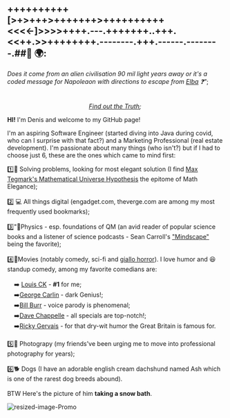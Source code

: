 ## ++++++++++[>+>+++>+++++++>++++++++++<<<<-]>>>>++++.---.+++++++..+++.<<++.>>++++++++.--------.+++.------.--------.##👋 🌍: 

*Does it come from an alien civilisation 90 mil light years away or it's a coded message for Napoleaon with directions to escape from [Elba](https://www.history.com/news/elba-exile-napoleon-escape)&nbsp;:question:"*; <br> 
<br>
&nbsp;&nbsp;&nbsp;&nbsp;&nbsp;&nbsp;&nbsp;&nbsp;&nbsp;&nbsp;
&nbsp;&nbsp;&nbsp;&nbsp;&nbsp;&nbsp;&nbsp;&nbsp;&nbsp;&nbsp;
&nbsp;&nbsp;&nbsp;&nbsp;&nbsp;&nbsp;&nbsp;&nbsp;&nbsp;&nbsp;
&nbsp;&nbsp;&nbsp;&nbsp;&nbsp;&nbsp;&nbsp;&nbsp;&nbsp;&nbsp;
&nbsp;&nbsp;&nbsp;&nbsp;&nbsp;&nbsp;&nbsp;&nbsp;&nbsp;&nbsp;
&nbsp;&nbsp;&nbsp;&nbsp;&nbsp;&nbsp;&nbsp;&nbsp;&nbsp;&nbsp;
&nbsp;&nbsp;&nbsp;&nbsp;&nbsp;&nbsp;&nbsp;&nbsp;&nbsp;&nbsp;
&nbsp;&nbsp;&nbsp;&nbsp;&nbsp;&nbsp;&nbsp;&nbsp;&nbsp;&nbsp;
&nbsp;&nbsp;&nbsp;&nbsp;&nbsp;&nbsp;&nbsp;&nbsp;&nbsp;&nbsp;
&nbsp;&nbsp;&nbsp;&nbsp;&nbsp;&nbsp;&nbsp;&nbsp;&nbsp;&nbsp;
&nbsp;&nbsp;&nbsp;&nbsp;&nbsp;&nbsp;&nbsp;&nbsp;&nbsp;&nbsp;
&nbsp;&nbsp;&nbsp;&nbsp;&nbsp;&nbsp;&nbsp;&nbsp;&nbsp;&nbsp;
&nbsp;&nbsp;&nbsp;&nbsp;&nbsp;&nbsp;&nbsp;&nbsp;&nbsp;&nbsp;
&nbsp;&nbsp;&nbsp;&nbsp;&nbsp;&nbsp;&nbsp;&nbsp;&nbsp;&nbsp;
&nbsp;&nbsp;&nbsp;&nbsp;&nbsp;&nbsp;&nbsp;&nbsp;&nbsp;&nbsp;
&nbsp;&nbsp;&nbsp;
*[Find out the Truth](https://en.wikipedia.org/wiki/Brainfuck);*

<p><strong>HI!</strong> I'm Denis and welcome to my GitHub page! </p>
<p>I'm an aspiring Software Engineer (started diving into Java during covid, who can I surprise with that fact?) and a Marketing Professional (real estate development). I'm passionate about many things (who isn't?) but if I had to choose just 6, these are the ones which came to mind first:<p>



1️⃣🔭 Solving problems, looking for most elegant solution (I find [Max Tegmark's Mathematical Universe Hypothesis](https://en.wikipedia.org/wiki/Mathematical_universe_hypothesis) the epitome of Math Elegance); <br>
  <br>
2️⃣ 💻 All things digital (engadget.com, theverge.com are among my most frequently used bookmarks);<br>
  <br>
3️⃣"🚀Physics - esp. foundations of QM  (an avid reader of popular science books and a listener of science podcasts - Sean Carroll's ["Mindscape"](https://www.preposterousuniverse.com/podcast/) being the favorite);<br>
  <br>
4️⃣🎥Movies (notably comedy, sci-fi and [giallo horror](https://en.wikipedia.org/wiki/Giallo)). I love humor and 😆 standup comedy, among my favorite comedians are: <br>
  <br>
&nbsp;&nbsp;&nbsp;&nbsp;➡️ [Louis CK](https://www.youtube.com/watch?v=wali_4tdQ-g) - <strong>#1</strong> for me; <br>
&nbsp;&nbsp;&nbsp;&nbsp;➡️[George Carlin](https://www.youtube.com/watch?v=Hy-sVByUHqE) - dark Genius!;<br>
&nbsp;&nbsp;&nbsp;&nbsp;➡️[Bill Burr](https://www.youtube.com/watch?v=h3g64swMf1M&t=354s) - voice parody is phenomenal;<br>
&nbsp;&nbsp;&nbsp;&nbsp;➡️[Dave Chappelle](https://www.youtube.com/watch?v=z2Rw3HspWY0) - all specials are top-notch!;<br>
&nbsp;&nbsp;&nbsp;&nbsp;➡️[Ricky Gervais](https://www.youtube.com/watch?v=iaAVp54twDA&t=280s) - for that dry-wit humor the Great Britain is famous for.</pre><br>
<br>
5️⃣📸 Photograpy (my friends've been urging me to move into professional photography for years);<br>
<br>
6️⃣🐕 Dogs (I have an adorable english cream dachshund named Ash which is one of the rarest dog breeds abound).<br>
<br>
BTW Here's the picture of him <strong>taking a snow bath</strong>.


![resized-image-Promo](https://user-images.githubusercontent.com/92051076/147075507-372b7083-eb80-4408-9057-eed807cb0457.jpeg)







